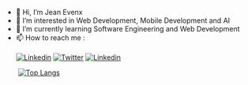 - 👋 Hi, I’m Jean Evenx
- 👀 I’m interested in Web Development, Mobile Development and AI 
- 🌱 I’m currently learning Software Engineering and Web Development
- 📫 How to reach me : <br/><br/>
 [![Linkedin](https://img.shields.io/badge/LinkedIn-0077B5?style=for-the-badge&logo=linkedin&logoColor=white)](https://www.linkedin.com/in/jeanevenx/)
 [![Twitter](https://img.shields.io/badge/Twitter-1DA1F2?style=for-the-badge&logo=twitter&logoColor=white)](https://twitter.com/jeanevenxj)
 [![Linkedin](https://img.shields.io/badge/Gmail-D14836?style=for-the-badge&logo=gmail&logoColor=white)](mailto:jeanlovenx@gmail.com)
 
&nbsp;&nbsp;&nbsp;&nbsp;&nbsp;&nbsp; [![Top Langs](https://github-readme-stats.vercel.app/api/top-langs/?username=jeanevenx&layout=compact)](https://github.com/jeanevenx)
<!---
jeanevenx/jeanevenx is a ✨ special ✨ repository because its `README.md` (this file) appears on your GitHub profile.
You can click the Preview link to take a look at your changes.
--->
